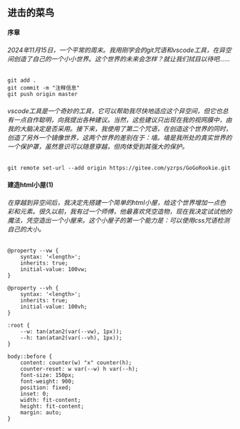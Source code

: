 ## 进击的菜鸟

#### 序章

######	2024年11月15日，一个平常的周末。我用刚学会的git咒语和vscode工具，在异空间创造了自己的一个小小世界。这个世界的未来会怎样？就让我们拭目以待吧……
```  git咒语：
git add .
git commit -m "注释信息"
git push origin master
```
######  vscode工具是一个奇妙的工具，它可以帮助我尽快地适应这个异空间，但它也总有一点自作聪明，向我提出各种建议。当然，这些建议只出现在我的视网膜中，由我的大脑决定是否采用。接下来，我使用了第二个咒语，在创造这个世界的同时，创造了另外一个镜像世界，这两个世界的差别在于：墙。墙是我所处的真实世界的一个保护罩，虽然意识可以随意穿越，但肉体受到其强大的保护。
```  git咒语：
git remote set-url --add origin https://gitee.com/yzrps/GoGoRookie.git
```

#### 建造html小屋(1)

######  在穿越到异空间后，我决定先搭建一个简单的html小屋，给这个世界增加一点色彩和元素。很久以前，我有过一个师傅，他最喜欢凭空造物，现在我决定试试他的魔法，凭空造出一个小屋来。这个小屋子的第一个能力是：可以使用css咒语检测自己的大小。
```css咒语：
@property --vw {
    syntax: '<length>';
    inherits: true;
    initial-value: 100vw;
}

@property --vh {
    syntax: '<length>';
    inherits: true;
    initial-value: 100vh;
}

:root {
    --w: tan(atan2(var(--vw), 1px));
    --h: tan(atan2(var(--vh), 1px));
}

body::before {
    content: counter(w) "x" counter(h);
    counter-reset: w var(--w) h var(--h);
    font-size: 150px;
    font-weight: 900;
    position: fixed;
    inset: 0;
    width: fit-content;
    height: fit-content;
    margin: auto;
}
```